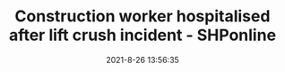 ---
"title": "Construction worker hospitalised after lift crush incident - SHPonline"
"date": "2021-8-26 13:56:35"
"feed_name": "GOOGLENEWSCONSTRUCTION"
"feed_website": "https://news.google.com/search?q=construction%2Bincident&hl=en-US&gl=US&ceid=US:en"
"feed_rss": "https://news.google.com/rss/search?q=construction%2Bincident&hl=en-US&gl=US&ceid=US:en"
"link": "https://www.shponline.co.uk/news/construction-worker-hospitalised-after-lift-crush-incident/"
"file": "_posts/2021-1-1-0d585b285ded629d8097e7ee116dca41777d3044.md"
"accident": "1"
"drilling": "0"
"dead": "0"
"injured": "1"
---